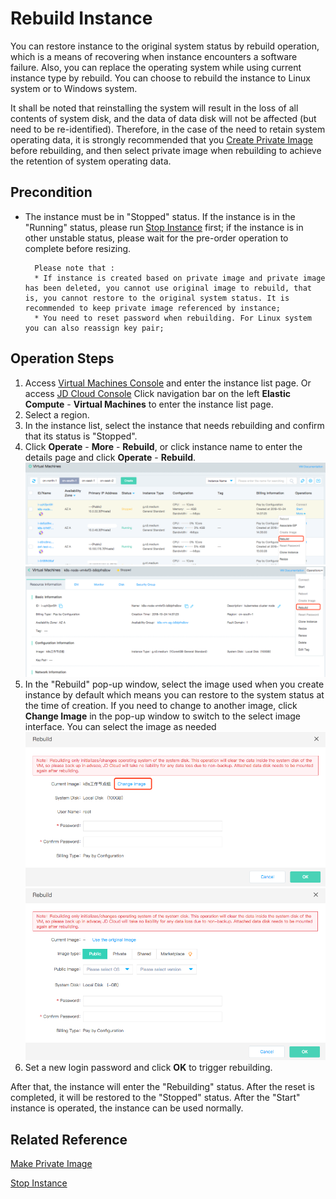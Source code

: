 # Rebuild Instance

You can restore instance to the original system status by rebuild operation, which is a means of recovering when instance encounters a software failure. Also, you can replace the operating system while using current instance type by rebuild. You can choose to rebuild the instance to Linux system or  to Windows system.

It shall be noted that reinstalling the system will result in the loss of all contents of system disk, and the data of data disk will not be affected (but need to be re-identified). Therefore, in the case of the need to retain system operating data, it is strongly recommended that you [Create Private Image](http://docs.jdcloud.com/cn/virtual-machines/create-private-image) before rebuilding, and then select private image when rebuilding to achieve the retention of system operating data.

## Precondition

* The instance must be in "Stopped" status. If the instance is in the "Running" status, please run [Stop Instance](Stop-Instance.md) first; if the instance is in other unstable status, please wait for the pre-order operation to complete before resizing.
	
		Please note that :
		* If instance is created based on private image and private image has been deleted, you cannot use original image to rebuild, that is, you cannot restore to the original system status. It is recommended to keep private image referenced by instance;
		* You need to reset password when rebuilding. For Linux system you can also reassign key pair;


## Operation Steps
1. Access [Virtual Machines Console](https://cns-console.jdcloud.com/host/compute/list) and enter the instance list page. Or access [JD Cloud Console](https://console.jdcloud.com) Click navigation bar on the left **Elastic Compute** - **Virtual Machines** to enter the instance list page.
2. Select a region.
3. In the instance list, select the instance that needs rebuilding and confirm that its status is "Stopped".
4. Click **Operate** - **More** - **Rebuild**, or click instance name to enter the details page and click **Operate** - **Rebuild**.
![](../../../../../image/vm/rebuild1.png) ![](../../../../../image/vm/rebuild2.png)
5. In the "Rebuild" pop-up window, select the image used when you create instance by default which means you can restore to the system status at the time of creation. If you need to change to another image, click **Change Image** in the pop-up window to switch to the select image interface. You can select the image as needed![](../../../../../image/vm/rebuild4.png)<br>![](../../../../../image/vm/rebuild5.png)
6. Set a new login password and click **OK** to trigger rebuilding.

After that, the instance will enter the "Rebuilding" status. After the reset is completed, it will be restored to the "Stopped" status. After the "Start" instance is operated, the instance can be used normally.
## Related Reference

[Make Private Image](http://docs.jdcloud.com/cn/virtual-machines/create-private-image)


[Stop Instance](Stop-Instance.md)
